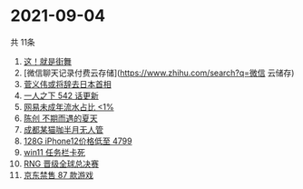 # 2021-09-04
  共 11条

  <!-- BEGIN -->
  <!-- 最后更新时间:Sat Sep 04 2021 16:14:55 GMT+0000 (Coordinated Universal Time) -->
  1. [这！就是街舞](https://www.zhihu.com/search?q=这就是街舞)
1. [微信聊天记录付费云存储](https://www.zhihu.com/search?q=微信 云储存)
1. [菅义伟或将辞去日本首相](https://www.zhihu.com/search?q=菅义伟)
1. [一人之下 542 话更新](https://www.zhihu.com/search?q=一人之下 )
1. [网易未成年流水占比 <1%](https://www.zhihu.com/search?q=网易游戏)
1. [陈创 不期而遇的夏天](https://www.zhihu.com/search?q=不期而遇的夏天)
1. [成都某猫咖半月无人管](https://www.zhihu.com/search?q=成都猫咖)
1. [128G iPhone12价格低至 4799](https://www.zhihu.com/search?q=iPhone12)
1. [win11 任务栏卡死](https://www.zhihu.com/search?q=windows任务栏)
1. [RNG 晋级全球总决赛](https://www.zhihu.com/search?q=RNG)
1. [京东禁售 87 款游戏](https://www.zhihu.com/search?q=禁售游戏)
  <!-- END -->
  